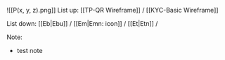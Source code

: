 ![[P(x, y, z).png]]
List up:
[[TP-QR Wireframe]] / [[KYC-Basic Wireframe]]

List down:
[[Eb|Ebu]] / [[Em|Emn: icon]] / [[Et|Etn]] /

Note:
- test note
